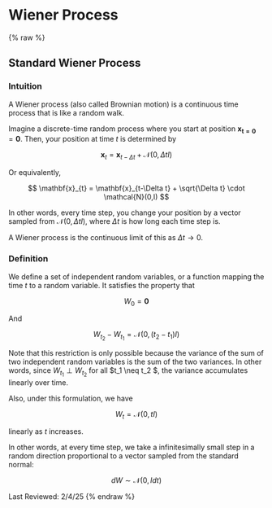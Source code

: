 # Wiener Process

{% raw %}

## Standard Wiener Process


### Intuition
A Wiener process (also called Brownian motion) is a continuous time process that is like a random walk. 

Imagine a discrete-time random process where you start at position $\mathbf{x_{t=0}} = \mathbf{0}$. Then, your position at time $t$ is determined by

$$
\mathbf{x}_{t} = \mathbf{x}_{t-\Delta t} + \mathcal{N}(0,\Delta t I)
$$

Or equivalently,

$$
\mathbf{x}_{t} = \mathbf{x}_{t-\Delta t} + \sqrt{\Delta t} \cdot \mathcal{N}(0,I)
$$

In other words, every time step, you change your position by a vector sampled from $\mathcal{N}(0,\Delta t I)$, where $\Delta t$ is how long each time step is.

A Wiener process is the continuous limit of this as $\Delta t \rightarrow 0$.

### Definition
We define a set of independent random variables, or a function mapping the time $t$ to a random variable. It satisfies the property that

$$
W_0 = \mathbf{0}
$$

And 

$$
W_{t_2} - W_{t_1} = \mathcal{N}(0, (t_2 - t_1)I)
$$

Note that this restriction is only possible because the variance of the sum of two independent random variables is the sum of the two variances. In other words, since $W_{t_1} \perp W_{t_2}$ for all $t_1 \neq t_2 $, the variance accumulates linearly over time.


Also, under this formulation, we have

$$
W_{t} = \mathcal{N}(0, tI)
$$



linearly as $t$ increases.

In other words, at every time step, we take a infinitesimally small step in a random direction proportional to a vector sampled from the standard normal:

$$
dW \sim \mathcal{N}(0, I dt)
$$

Last Reviewed: 2/4/25
{% endraw %}
